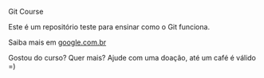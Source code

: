 Git Course

Este é um repositório teste para ensinar como o Git funciona.

Saiba mais em [google.com.br](http://google.com.br)

Gostou do curso? Quer mais? Ajude com uma doação, até um café é válido =)